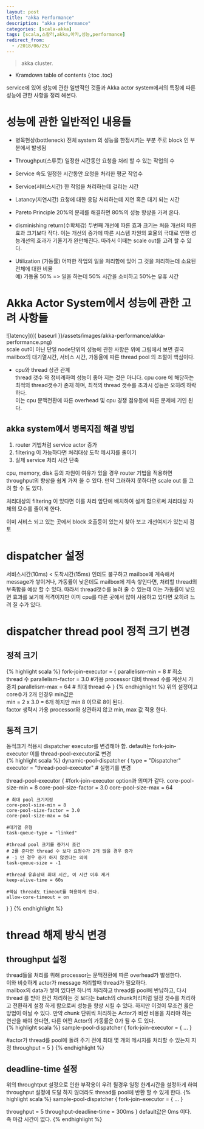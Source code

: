 ```yaml
---
layout: post
title: "akka Performance"
description: "akka performance"
categories: [scala-akka]
tags: [scala,스칼라,akka,아카,성능,performance]
redirect_from:
  - /2018/06/25/
---
```


> akka cluster.
>


* Kramdown table of contents
{:toc .toc}

service에 있어 성능에 관한 일반적인 것들과 Akka actor system에서의 특징에 따른 성능에 관한 사항을 정리 해본다.

# 성능에 관한 일반적인 내용들
- 병목현상(bottleneck)
전체 system 의 성능을 한정시키는 부분 주로 block 인 부분에서 발생됨

- Throughput(스루풋)
일정한 시간동안 요청을 처리 할 수 있는 작업의 수

- Service 속도
일정한 시간동안 요청을 처리한 평균 작업수

- Service(서비스시간)
한 작업을 처리하는데 걸리는 시간

- Latancy(지연시간)
요청에 대한 응답 처리하는데 지연 혹은 대기 되는 시간

- Pareto Principle
20%의 문제를 해결하면 80%의 성능 향상을 가져 온다.

- disminishing return(수확체감)
두번째 개선에 따른 효과 크기는 처음 개선의 따른 효과 크기보다 작다.  이는 개선의 증가에 따른 시스템 자원의 효율의 극대로 인한 성능개선의 효과가 기울기가 완만해진다. 따라서 이때는 scale out를 고려 할 수 있다.

- Utilization (가동률)
어떠한 작업의 일을 처리함에 있어 그 것을 처리하는데 소요된 전체에 대한 비율  
예) 가동율 50% => 일을 하는데 50% 시간을 소비하고 50%는 유휴 시간  

# Akka Actor System에서 성능에 관한 고려 사항들
![latency]({{ baseurl }}/assets/images/akka-performance/akka-performance.png)  
scale out이 아닌 단일 node단위의 성능에 관한 사항은 위에 그림에서 보면 결국 mailbox의 대기열시간, 서비스 시간, 가동율에 따른 thread pool 의 조절이 핵심이다.  

- cpu와 thread 상관 관계  
thread 갯수 와 정비례하여 성능이 좋아 지는 것은 아니다.  cpu core 에 해당하는  최적의 thread갯수가 존재 하며, 최적의 thread 갯수를 초과시 성능은 오히려 하락하다.  
이는 cpu 문맥전환에 따른 overhead 및 cpu 경쟁 점유등에 따른 문제에 기인 된다.

## akka system에서 병목지점 해결 방법
1. router 기법처럼 service actor 증가
2. filtering 이 가능하다면 처리대상 도착 메시지를 줄이기
3. 실제 service 처리 시간 단축

cpu, memory, disk 등의 자원이 여유가 있을 경우 router 기법을 적용하면 throughput의 향상을 쉽게 가져 올 수 있다. 만약 그러하지 못하다면 scale out 를 고려 할 수 도 있다.  

처리대상의 filtering 이 있다면 이를 처리 앞단에 배치하여 설계 함으로써 처리대상 자체의 모수를 줄이게  한다.  

이미 서비스 되고 있는 곳에서 block 호출등이 있는지 찾아 보고 개선여지가 있는지 검토  

# dispatcher 설정
서비스시간(10ms) < 도착시간(15ms) 인데도 불구하고 mailbox에 계속해서 message가 쌓이거나, 가동률이 낮은데도 mailbox에 계속 쌓인다면, 처리할 thread의 부족함을 예상 할 수 있다.  따라서 thread갯수를 늘려 줄 수 있는데 이는 가동률이 낮으면 효과를 보기에 적격이지만 이미 cpu를 다른 곳에서 많이 사용하고 있다면 오히려 느려 질 수가 있다.

# dispatcher thread pool 정적 크기 변경
## 정적 크기
{% highlight scala %}
fork-join-executor = {
  parallelism-min = 8 # 최소 thread 수 
  parallelism-factor = 3.0 #가용 processor 대비 thread 수를 계산시 가중치 
  parallelism-max = 64 # 최대 thread 수 
}
{% endhighlight %}
위의 설정이고  core수가  2개 인경우 min값은  
min = 2 x 3.0 = 6개 하지만 min 8  이므로 8이 된다.  
factor 생략시 가용 processor와 상관하지 않고 min, max 값 적용 한다.  

## 동적 크기
동적크기 적용시 dispatcher executor를 변경해야 함. default는 fork-join-executor 이를 thread-pool-executor로 변경  
{% highlight scala %}
dynamic-pool-dispatcher {
  type = "Dispatcher"
  executor = "thread-pool-executor" # 실행기를 변경 
  
  thread-pool-executor {
    #fork-join-executor option과 의미가 같다.
    core-pool-size-min = 8
    core-pool-size-factor = 3.0
    core-pool-size-max = 64
    
    # 최대 pool 크기지정
    core-pool-size-min = 8
    core-pool-size-factor = 3.0
    core-pool-size-max = 64
    
    #대기열 유형 
    task-queue-type = "linked"
    
    #thread pool 크기를 증가시 조건
    # 2를 준다면 thread 수 보다 요청수가 2개 많을 경우 증가
    # -1 인 경우 증가 하지 않겠다는 의미 
    task-queue-size = -1 
    
    #thread 유휴상태 최대 시간, 이 시간 이후 제거
    keep-alive-time = 60s
    
    #핵심 thread도 timeout를 허용하게 한다.
    allow-core-timeout = on
  }
}
{% endhighlight %}

# thread 해제 방식 변경
## throughput 설정
thread들을 처리를 위해 processor는 문맥전환에 따른 overhead가 발생한다.  
이와 비슷하게 actor가 message 처리할때 thread가 필요하다.  
mailbox의 data가 쌓여 있다면 하나씩 처리하고 thread를 pool에 반납하고, 다시 thread 를 받아 한건 처리하는 것 보다는 batch의 chunk처리처럼 일정 갯수를 처리하고 전환하게 설정 하게 함으로써 성능을 향상 시킬 수 있다. 하지만 이것이 무조건 옳은 방법이 아닐 수 있다. 만약 chunk 단위씩 처리하는 Actor가 비싼 비용을 치러야 하는 연산을 해야 한다면, 다른 어떤 Actor의 가동률은 0가 될 수 도 있다.  
{% highlight scala %}
sample-pool-dispatcher {
  fork-join-executor = {
    ...
  }

  #actor가 thread를 pool에 돌려 주기 전에 최대 몇 개의 메시지를 처리할 수 있는지 지정
  throughput = 5 
}
{% endhighlight %}

## deadline-time 설정 
위의 throughtput 설정으로 인한 부작용이 우려 될경우 일정 한계시간을 설정하게 하여 throughput 설정에 도달 하지 않더라도 thread를 pool에 반환 할 수 있게 한다. 
{% highlight scala %}
sample-pool-dispatcher {
  fork-join-executor = {
    ...
  }
  
  throughput = 5 
  throughput-deadline-time = 300ms
}
default값은 0ms 이다. 즉 마감 시간이 없다.
{% endhighlight %}


[^1]: This is a footnote.

[kramdown]: https://kramdown.gettalong.org/
[Simple Texture]: https://github.com/yizeng/jekyll-theme-simple-texture
